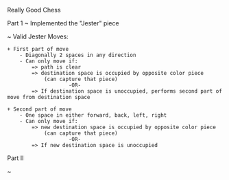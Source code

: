 Really Good Chess

Part 1
~ Implemented the "Jester" piece

~ Valid Jester Moves:
	
	+ First part of move 
		- Diagonally 2 spaces in any direction
		- Can only move if:
			=> path is clear
			=> destination space is occupied by opposite color piece
				(can capture that piece)
						-OR-
			=> If destination space is unoccupied, performs second part of move from destination space
		
	+ Second part of move
		- One space in either forward, back, left, right
		- Can only move if:
			=> new destination space is occupied by opposite color piece
				(can capture that piece)
						-OR-
			=> If new destination space is unoccupied
	
Part II

~ 	
